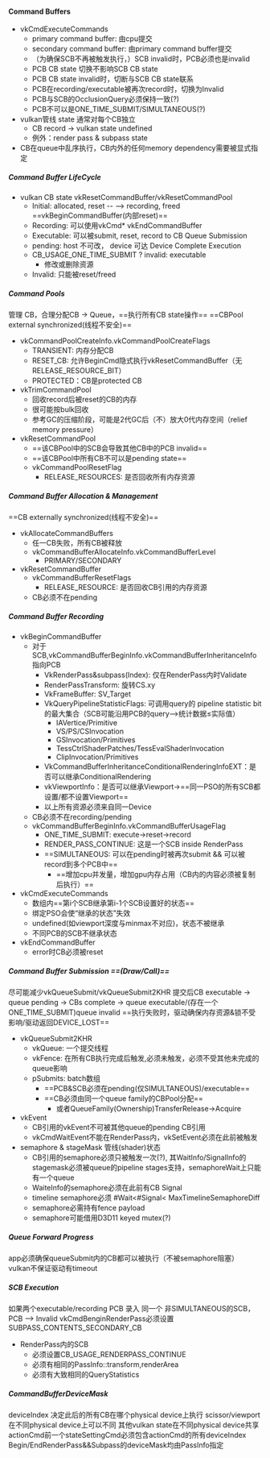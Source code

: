 #### Command Buffers
+ vkCmdExecuteCommands
   + primary command buffer: 由cpu提交
   + secondary command buffer: 由primary command buffer提交
   + （为确保SCB不再被触发执行，）SCB invalid时，PCB必须也是invalid
   + PCB CB state 切换不影响SCB CB state
   + PCB CB state invalid时，切断与SCB CB state联系
   + PCB在recording/executable被再次record时，切换为Invalid
   + PCB与SCB的OcclusionQuery必须保持一致(?)
   + PCB不可以是ONE_TIME_SUBMIT/SIMULTANEOUS(?)
+ vulkan管线 state 通常对每个CB独立
   + CB record -> vulkan state undefined
   + 例外：render pass & subpass state
+ CB在queue中乱序执行，CB内外的任何memory dependency需要被显式指定
##### Command Buffer LifeCycle
+ vulkan CB state
      vkResetCommandBuffer/vkResetCommandPool
   + Initial: allocated, reset --  --> recording, freed
      ==vkBeginCommandBuffer(内部reset)==
   + Recording: 可以使用vkCmd*
      vkEndCommandBuffer
   + Executable: 可以被submit, reset, record to CB
      Queue Submission
   + pending: host 不可改， device 可达
      Device Complete Execution
   + CB_USAGE_ONE_TIME_SUBMIT ? invalid: executable
      + 修改或删除资源
   + Invalid: 只能被reset/freed

##### Command Pools
管理 CB，合理分配CB -> Queue，==执行所有CB state操作==
==CBPool external synchronized(线程不安全)==
+ vkCommandPoolCreateInfo.vkCommandPoolCreateFlags
   + TRANSIENT: 内存分配CB
   + RESET_CB: 允许BeginCmd隐式执行vkResetCommandBuffer（无RELEASE_RESOURCE_BIT）
   + PROTECTED：CB是protected CB
+ vkTrimCommandPool
   + 回收record后被reset的CB的内存
   + 很可能按bulk回收
   + 参考GC的压缩阶段，可能是2代GC后（不）放大0代内存空间（relief memory pressure）
+ vkResetCommandPool
   + ==该CBPool中的SCB会导致其他CB中的PCB invalid==
   + ==该CBPool中所有CB不可以是pending state==
   + vkCommandPoolResetFlag
      + RELEASE_RESOURCES: 是否回收所有内存资源

##### Command Buffer Allocation & Management
==CB externally synchronized(线程不安全)==
+ vkAllocateCommandBuffers
   + 任一CB失败，所有CB被释放
   + vkCommandBufferAllocateInfo.vkCommandBufferLevel
      + PRIMARY/SECONDARY
+ vkResetCommandBuffer
   + vkCommandBufferResetFlags
      + RELEASE_RESOURCE: 是否回收CB引用的内存资源
   + CB必须不在pending

##### Command Buffer Recording
+ vkBeginCommandBuffer
   + 对于SCB,vkCommandBufferBeginInfo.vkCommandBufferInheritanceInfo指向PCB
      + VkRenderPass&subpass(Index): 仅在RenderPass内时Validate
      + RenderPassTransform: 旋转CS.xy
      + VkFrameBuffer: SV_Target
      + VkQueryPipelineStatisticFlags: 可调用query的 pipeline statistic bit的最大集合（SCB可能沿用PCB的query-->统计数据$\leq$实际值）
         + IAVertice/Primitive
         + VS/PS/CSInvocation
         + GSInvocation/Primitives
         + TessCtrlShaderPatches/TessEvalShaderInvocation
         + ClipInvocation/Primitives
      + VkCommandBufferInheritanceConditionalRenderingInfoEXT：是否可以继承ConditionalRendering
      + vkViewportInfo：是否可以继承Viewport->==同一PSO的所有SCB都设置/都不设置Viewport==
      + 以上所有资源必须来自同一Device
   + CB必须不在recording/pending 
   + vkCommandBufferBeginInfo.vkCommandBufferUsageFlag
      + ONE_TIME_SUBMIT: execute->reset->record
      + RENDER_PASS_CONTINUE: 这是一个SCB inside RenderPass
      + ==SIMULTANEOUS: 可以在pending时被再次submit && 可以被record到多个PCB中==
         + ==增加cpu并发量，增加gpu内存占用（CB内的内容必须被复制后执行）==
+ vkCmdExecuteCommands
   + 数组内==第i个SCB继承第i-1个SCB设置好的状态==
   + 绑定PSO会使“继承的状态”失效
   + undefined(如viewport深度与minmax不对应)，状态不被继承
   + 不同PCB的SCB不继承状态
+ vkEndCommandBuffer
   + error时CB必须被reset

##### Command Buffer Submission ==(Draw/Call)==
尽可能减少vkQueueSubmit/vkQueueSubmit2KHR
提交后CB executable -> queue pending -> CBs complete -> queue executable/(存在一个ONE_TIME_SUBMIT)queue invalid
==执行失败时，驱动确保内存资源&锁不受影响/驱动返回DEVICE_LOST==
+ vkQueueSubmit2KHR
   + vkQueue: 一个提交线程
   + vkFence: 在所有CB执行完成后触发,必须未触发，必须不受其他未完成的queue影响
   + pSubmits: batch数组
      + ==PCB&SCB必须在pending(仅SIMULTANEOUS)/executable==
      + ==CB必须由同一个queue family的CBPool分配==
         + 或者QueueFamily(Ownership)TransferRelease->Acquire
+ vkEvent
   + CB引用的vkEvent不可被其他queue的pending CB引用
   + vkCmdWaitEvent不能在RenderPass内，vkSetEvent必须在此前被触发
+ semaphore & stageMask 管线(shader)状态
   + CB引用的semaphore必须只被触发一次(?), 其WaitInfo/SignalInfo的stagemask必须被queue的pipeline stages支持，semaphoreWait上只能有一个queue
   + WaiteInfo的semaphore必须在此前有CB Signal
   + timeline semaphore必须 #Wait<#Signal< MaxTimelineSemaphoreDiff
   + semaphore必需持有fence payload
   + semaphore可能借用D3D11 keyed mutex(?)

##### Queue Forward Progress
app必须确保queueSubmit内的CB都可以被执行（不被semaphore阻塞）
vulkan不保证驱动有timeout

##### SCB Execution
如果两个executable/recording PCB 录入 同一个 非SIMULTANEOUS的SCB，PCB --> Invalid
vkCmdBenginRenderPass必须设置SUBPASS_CONTENTS_SECONDARY_CB
+ RenderPass内的SCB
   + 必须设置CB_USAGE_RENDERPASS_CONTINUE
   + 必须有相同的PassInfo::transform,renderArea
   + 必须有大致相同的QueryStatistics
##### CommandBufferDeviceMask
deviceIndex 决定此后的所有CB在哪个physical device上执行
scissor/viewport在不同physical device上可以不同
其他vulkan state在不同physical device共享
actionCmd前一个stateSettingCmd必须包含actionCmd的所有deviceIndex
Begin/EndRenderPass&&Subpass的deviceMask均由PassInfo指定




   
   
      